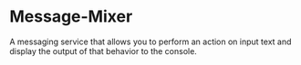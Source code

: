 # Message-Mixer
A messaging service that allows you to perform an action on input text and display the output of that behavior to the console.
